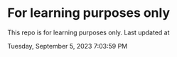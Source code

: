 # For learning purposes only
This repo is for learning purposes only.
Last updated at

Tuesday, September 5, 2023 7:03:59 PM

